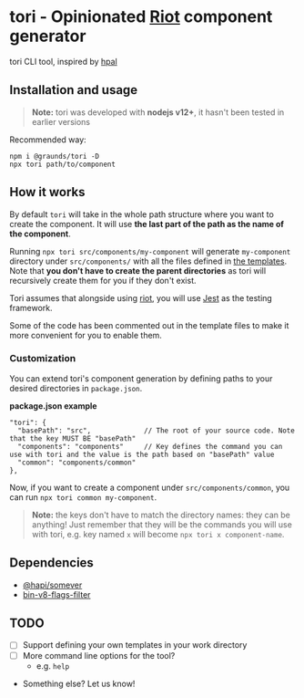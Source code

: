 # tori - Opinionated [Riot](https://riot.js.org) component generator
tori CLI tool, inspired by [hpal](https://hapipal.com)

## Installation and usage
> **Note:** tori was developed with **nodejs v12+**, it hasn't been tested in earlier versions

Recommended way:
```
npm i @graunds/tori -D
npx tori path/to/component
```

## How it works

By default `tori` will take in the whole path structure where you want to create the component. It will use **the last part of the path as the name of the component**.

Running `npx tori src/components/my-component` will generate `my-component` directory under `src/components/` with all the files defined in [the templates](./templates). Note that **you don't have to create the parent directories** as tori will recursively create them for you if they don't exist.

Tori assumes that alongside using [riot](https://riot.js.org), you will use [Jest](https://jestjs.io/) as the testing framework.

Some of the code has been commented out in the template files to make it more convenient for you to enable them.

### Customization

You can extend tori's component generation by defining paths to your desired directories in `package.json`.

**package.json example**
```
"tori": {
  "basePath": "src",             // The root of your source code. Note that the key MUST BE "basePath"
  "components": "components"     // Key defines the command you can use with tori and the value is the path based on "basePath" value
  "common": "components/common" 
},

```

Now, if you want to create a component under `src/components/common`, you can run `npx tori common my-component`.

> **Note:** the keys don't have to match the directory names: they can be anything! Just remember that they will be the commands you will use with tori, e.g. key named `x` will become `npx tori x component-name`.

## Dependencies
- [@hapi/somever](https://www.npmjs.com/package/@hapi/somever)
- [bin-v8-flags-filter](https://www.npmjs.com/package/bin-v8-flags-filter)

## TODO
- [ ] Support defining your own templates in your work directory
- [ ] More command line options for the tool?
  - e.g. `help`
  
- Something else? Let us know!
